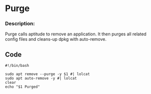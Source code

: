 # __Purge__
### Description:  

Purge calls aptitude to remove an application. It then purges all related config files and cleans-up dpkg with auto-remove.

## __Code__
```
#!/bin/bash

sudo apt remove --purge -y $1 #| lolcat
sudo apt auto-remove -y #| lolcat
clear
echo "$1 Purged"
```
